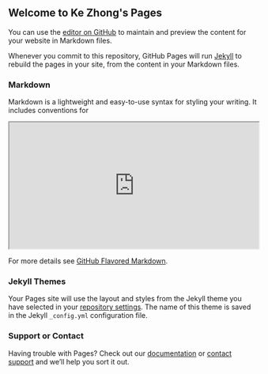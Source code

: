 ## Welcome to Ke Zhong's Pages

You can use the [editor on GitHub](https://github.com/KeZhong-Alexis/KeZhong-Alexis.github.io/edit/master/index.md) to maintain and preview the content for your website in Markdown files.

Whenever you commit to this repository, GitHub Pages will run [Jekyll](https://jekyllrb.com/) to rebuild the pages in your site, from the content in your Markdown files.

### Markdown

Markdown is a lightweight and easy-to-use syntax for styling your writing. It includes conventions for

<div align="center">
    <iframe width="505" height="256"
        src="https://www.youtube.com/embed/8fZKBXtRKvc">
    </iframe>
</div>

For more details see [GitHub Flavored Markdown](https://guides.github.com/features/mastering-markdown/).

### Jekyll Themes

Your Pages site will use the layout and styles from the Jekyll theme you have selected in your [repository settings](https://github.com/KeZhong-Alexis/KeZhong-Alexis.github.io/settings). The name of this theme is saved in the Jekyll `_config.yml` configuration file.

### Support or Contact

Having trouble with Pages? Check out our [documentation](https://help.github.com/categories/github-pages-basics/) or [contact support](https://github.com/contact) and we’ll help you sort it out.
